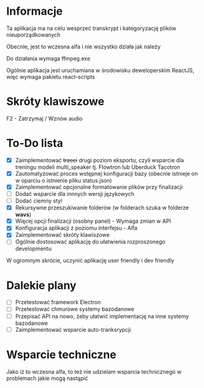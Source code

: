 # Informacje
Ta aplikacja ma na celu wesprzeć transkrypt i kategoryzację plików nieuporządkowanych

Obecnie, jest to wczesna alfa i nie wszystko działa jak należy

Do działania wymaga ffmpeg.exe

Ogólnie aplikacja jest uruchamiana w środowisku deweloperskim ReactJS, więc wymaga pakietu react-scripts

# Skróty klawiszowe
F2 - Zatrzymaj / Wznów audio

# To-Do lista
- [x] Zaimplementować ~~trzeci~~ drugi poziom eksportu, czyli wsparcie dla treningu modeli multi_speaker tj. Flowtron lub Uberduck Tacotron
- [x] Zautomatyzować proces wstępnej konfiguracji bazy (obecnie istnieje on w oparciu o istnienie pliku status.json)
- [x] Zaimplementować opcjonalne formatowanie plików przy finalizacji
- [ ] Dodać wsparcie dla innnych wersji językowych
- [ ] Dodać ciemny styl
- [x] Rekursywne przeszukiwanie folderów (w folderach szuka w folderze **wavs**)
- [x] Więcej opcji finalizacji (osobny panel) - Wymaga zmian w API
- [x] Konfiguracja aplikacji z poziomu interfejsu - Alfa
- [x] Zaimplementować skróty klawiszowe
- [ ] Ogólnie dostosować aplikację do ułatwienia rozproszonego developmentu

W ogromnym skrócie, uczynić aplikację user friendly i dev friendly

# Dalekie plany
- [ ] Przetestować framework Electron
- [ ] Przetestować chmurowe systemy bazodanowe
- [ ] Przepisać API na nowo, żeby ułatwić implementację na inne systemy bazodanowe
- [ ] Zaimplementować wsparcie auto-tranksrypcji

# Wsparcie techniczne
Jako iż to wczesna alfa, to też nie udzielam wsparcia technicznego w problemach jakie mogą nastąpić
